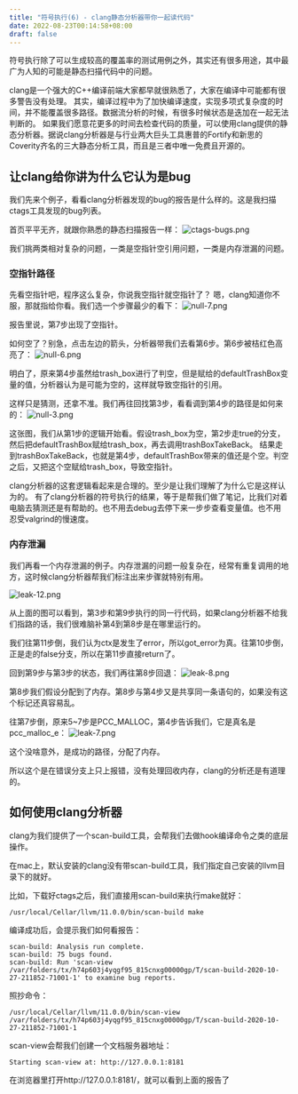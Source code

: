 ```yaml
---
title: "符号执行(6) - clang静态分析器带你一起读代码"
date: 2022-08-23T00:14:58+08:00
draft: false
---
```



符号执行除了可以生成较高的覆盖率的测试用例之外，其实还有很多用途，其中最广为人知的可能是静态扫描代码中的问题。

clang是一个强大的C++编译前端大家都早就很熟悉了，大家在编译中可能都有很多警告没有处理。
其实，编译过程中为了加快编译速度，实现多项式复杂度的时间，并不能覆盖很多路径。数据流分析的时候，有很多时候状态是迭加在一起无法判断的。
如果我们愿意花更多的时间去检查代码的质量，可以使用clang提供的静态分析器。据说clang分析器是与行业两大巨头工具惠普的Fortify和新思的Coverity齐名的三大静态分析工具，而且是三者中唯一免费且开源的。

## 让clang给你讲为什么它认为是bug

我们先来个例子，看看clang分析器发现的bug的报告是什么样的。这是我扫描ctags工具发现的bug列表。

首页平平无齐，就跟你熟悉的静态扫描报告一样：
![ctags-bugs.png](https://upload-images.jianshu.io/upload_images/1638145-21a0eb3cac6287ba.png?imageMogr2/auto-orient/strip%7CimageView2/2/w/1240)

我们挑两类相对复杂的问题，一类是空指针空引用问题，一类是内存泄漏的问题。

### 空指针路径

先看空指针吧，程序这么复杂，你说我空指针就空指针了？
嗯，clang知道你不服，那就指给你看。我们选一个步骤最少的看下：
![null-7.png](https://upload-images.jianshu.io/upload_images/1638145-a97e0efb7e60b36b.png?imageMogr2/auto-orient/strip%7CimageView2/2/w/1240)

报告里说，第7步出现了空指针。

如何空了？别急，点击左边的箭头，分析器带我们去看第6步。第6步被桔红色高亮了：
![null-6.png](https://upload-images.jianshu.io/upload_images/1638145-c4d96a277a88453e.png?imageMogr2/auto-orient/strip%7CimageView2/2/w/1240)

明白了，原来第4步虽然给trash_box进行了判空，但是赋给的defaultTrashBox变量的值，分析器认为是可能为空的，这样就导致空指针的引用。

这样只是猜测，还拿不准。我们再往回找第3步，看看调到第4步的路径是如何来的：
![null-3.png](https://upload-images.jianshu.io/upload_images/1638145-1e59961fa762805b.png?imageMogr2/auto-orient/strip%7CimageView2/2/w/1240)

这张图，我们从第1步的逻辑开始看。假设trash_box为空，第2步走true的分支，然后把defaultTrashBox赋给trash_box，再去调用trashBoxTakeBack。
结果走到trashBoxTakeBack，也就是第4步，defaultTrashBox带来的值还是个空。判空之后，又把这个空赋给trash_box，导致空指针。

clang分析器的这套逻辑看起来是合理的。至少是让我们理解了为什么它是这样认为的。
有了clang分析器的符号执行的结果，等于是帮我们做了笔记，比我们对着电脑去猜测还是有帮助的。也不用去debug去停下来一步步查看变量值。也不用忍受valgrind的慢速度。

### 内存泄漏

我们再看一个内存泄漏的例子。内存泄漏的问题一般复杂在，经常有重复调用的地方，这时候clang分析器帮我们标注出来步骤就特别有用。

![leak-12.png](https://upload-images.jianshu.io/upload_images/1638145-f4f1fe926fc1d4aa.png?imageMogr2/auto-orient/strip%7CimageView2/2/w/1240)

从上面的图可以看到，第3步和第9步执行的同一行代码，如果clang分析器不给我们指路的话，我们很难脑补第4到第8步是在哪里运行的。

我们往第11步倒，我们认为ctx是发生了error，所以got_error为真。往第10步倒，正是走的false分支，所以在第11步直接return了。

回到第9步与第3步的状态，我们再往第8步回退：
![leak-8.png](https://upload-images.jianshu.io/upload_images/1638145-305cd28a476e4222.png?imageMogr2/auto-orient/strip%7CimageView2/2/w/1240)

第8步我们假设分配到了内存。第8步与第4步又是共享同一条语句的，如果没有这个标记还真容易乱。

往第7步倒，原来5~7步是PCC_MALLOC，第4步告诉我们，它是真名是pcc_malloc_e：
![leak-7.png](https://upload-images.jianshu.io/upload_images/1638145-6c174c57609dcbad.png?imageMogr2/auto-orient/strip%7CimageView2/2/w/1240)

这个没啥意外，是成功的路径，分配了内存。

所以这个是在错误分支上只上报错，没有处理回收内存，clang的分析还是有道理的。

## 如何使用clang分析器

clang为我们提供了一个scan-build工具，会帮我们去做hook编译命令之类的底层操作。

在mac上，默认安装的clang没有带scan-build工具，我们指定自己安装的llvm目录下的就好。

比如，下载好ctags之后，我们直接用scan-build来执行make就好：
```
/usr/local/Cellar/llvm/11.0.0/bin/scan-build make
```
编译成功后，会提示我们如何看报告：
```
scan-build: Analysis run complete.
scan-build: 75 bugs found.
scan-build: Run 'scan-view /var/folders/tx/h74p603j4yqgf95_815cnxg00000gp/T/scan-build-2020-10-27-211852-71001-1' to examine bug reports.
```

照抄命令：
```
/usr/local/Cellar/llvm/11.0.0/bin/scan-view /var/folders/tx/h74p603j4yqgf95_815cnxg00000gp/T/scan-build-2020-10-27-211852-71001-1
```

scan-view会帮我们创建一个文档服务器地址：
```
Starting scan-view at: http://127.0.0.1:8181
```

在浏览器里打开http://127.0.0.1:8181/，就可以看到上面的报告了
